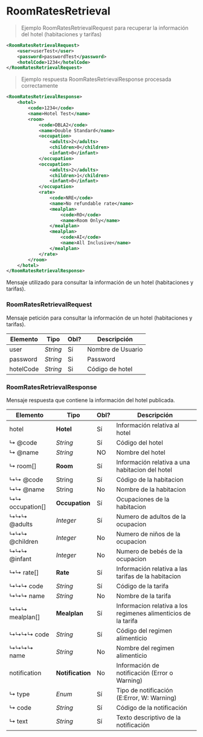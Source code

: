 # RoomRatesRetrieval

> Ejemplo RoomRatesRetrievalRequest para recuperar la información del hotel (habitaciones y tarifas)

````xml
<RoomRatesRetrievalRequest>
	<user>userTest</user>
	<password>passwordTest</password>
	<hotelCode>1234</hotelCode>    
</RoomRatesRetrievalRequest>
````

> Ejemplo respuesta RoomRatesRetrievalResponse procesada correctamente

````xml
<RoomRatesRetrievalResponse>
	<hotel>
		<code>1234</code>
		<name>Hotel Test</name>
		<room>
			<code>DBLA2</code>
			<name>Double Standard</name>
			<occupation>
				<adults>2</adults>
				<children>0</children>
				<infant>0</infant>
			</occupation>
			<occupation>
				<adults>2</adults>
				<children>1</children>
				<infant>0</infant>
			</occupation>
			<rate>
				<code>NRE</code>
				<name>No refundable rate</name>
				<mealplan>
					<code>RO</code>
					<name>Room Only</name>
				</mealplan>
				<mealplan>
					<code>AI</code>
					<name>All Inclusive</name>
				</mealplan>
			</rate>
		</room>
	</hotel>
</RoomRatesRetrievalResponse>
````

Mensaje utilizado para consultar la información de un hotel (habitaciones y  tarifas).

### RoomRatesRetrievalRequest

Mensaje petición para consultar la información de un hotel (habitaciones y tarifas).
 
Elemento | Tipo | Obl? |  Descripción
--------- | ----------- | ----------- | -----------
user | *String* | Sí | Nombre de Usuario
password | *String* | Si | Password
hotelCode| *String* | Si | Código de hotel

### RoomRatesRetrievalResponse

Mensaje respuesta que contiene la información del hotel publicada.

Elemento | Tipo | Obl? | Descripción
--------- | ----------- | ----------- | -----------
hotel| **Hotel** | Sí| Información relativa al hotel 
↳ @code| *String* | Sí | Código del hotel
↳ @name| *String* | NO | Nombre del hotel
↳ room[]| **Room** | Sí | Información relativa a una habitacion del hotel
↳↳ @code| String | Sí | Código de la habitacion 
↳↳ @name| String | No | Nombre de la habitacion
↳↳ occupation[]| **Occupation** | Sí | Ocupaciones de la habitacion
↳↳↳ @adults| *Integer* | Sí | Numero de adultos de la ocupacion
↳↳↳ @children| *Integer* | No | Numero de niños de la ocupacion
↳↳↳ @infant| *Integer* | No | Numero de bebés de la ocupacion
↳↳ rate[]| **Rate** | Sí | Información relativa a las tarifas de la habitacion
↳↳↳ code| *String* | Sí | Código de la tarifa
↳↳↳ name| *String* | No | Nombre de la tarifa
↳↳↳ mealplan[]| **Mealplan** | Sí | Informacion relativa a los regimenes alimenticios de la tarifa
↳↳↳↳ code| *String* | Sí | Código del regimen alimenticio
↳↳↳↳ name| *String* | No | Nombre del regimen alimenticio
notification | **Notification** | No |Información de notificación (Error o Warning)
↳ type | *Enum* | Sí |Tipo de notificación (E:Error, W: Warning)
↳ code | *String* | Sí | Código de la notificación
↳ text | *String* | Sí | Texto descriptivo de la notificación

